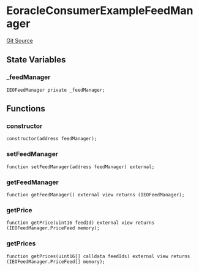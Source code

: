 # EoracleConsumerExampleFeedManager

[Git Source](https://github.com/Eoracle/target-contracts/blob/f4fda3a61e4cccb09ed94cf04c4ed0f0b162d9e8/src/examples/EoracleConsumerExampleFeedManager.sol)

## State Variables

### \_feedManager

```solidity
IEOFeedManager private _feedManager;
```

## Functions

### constructor

```solidity
constructor(address feedManager);
```

### setFeedManager

```solidity
function setFeedManager(address feedManager) external;
```

### getFeedManager

```solidity
function getFeedManager() external view returns (IEOFeedManager);
```

### getPrice

```solidity
function getPrice(uint16 feedId) external view returns (IEOFeedManager.PriceFeed memory);
```

### getPrices

```solidity
function getPrices(uint16[] calldata feedIds) external view returns (IEOFeedManager.PriceFeed[] memory);
```
